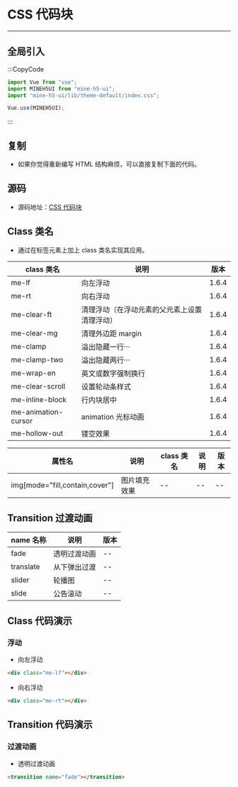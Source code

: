 # CSS 代码块

---

## 全局引入

:::CopyCode

```JavaScript
import Vue from "vue";
import MINEH5UI from "mine-h5-ui";
import "mine-h5-ui/lib/theme-default/index.css";

Vue.use(MINEH5UI);
```

:::

## 复制

- 如果你觉得重新编写 HTML 结构麻烦，可以直接复制下面的代码。

## 源码

- 源码地址：[CSS 代码块](https://github.com/biaov/MINE-H5-UI/blob/v1/packages/theme-default/style.less)

## Class 类名

- 通过在标签元素上加上 class 类名实现其应用。

| class 类名          | 说明                                         | 版本  |
| ------------------- | -------------------------------------------- | ----- |
| me-lf               | 向左浮动                                     | 1.6.4 |
| me-rt               | 向右浮动                                     | 1.6.4 |
| me-clear-ft         | 清理浮动（在浮动元素的父元素上设置清理浮动） | 1.6.4 |
| me-clear-mg         | 清理外边距 margin                            | 1.6.4 |
| me-clamp            | 溢出隐藏一行···                              | 1.6.4 |
| me-clamp-two        | 溢出隐藏两行···                              | 1.6.4 |
| me-wrap-en          | 英文或数字强制换行                           | 1.6.4 |
| me-clear-scroll     | 设置轮动条样式                               | 1.6.4 |
| me-inline-block     | 行内块居中                                   | 1.6.4 |
| me-animation-cursor | animation 光标动画                           | 1.6.4 |
| me-hollow-out       | 镂空效果                                     | 1.6.4 |

| 属性名                         | 说明         | class 类名 | 说明 | 版本 |
| ------------------------------ | ------------ | ---------- | ---- | ---- |
| img[mode="fill,contain,cover"] | 图片填充效果 | --         | --   | --   |

## Transition 过渡动画

| name 名称 | 说明         | 版本 |
| --------- | ------------ | ---- |
| fade      | 透明过渡动画 | --   |
| translate | 从下弹出过渡 | --   |
| slider    | 轮播图       | --   |
| slide     | 公告滚动     | --   |

## Class 代码演示

### 浮动

- 向左浮动

```HTML
<div class="me-lf"></div>
```

- 向右浮动

```HTML
<div class="me-rt"></div>
```

## Transition 代码演示

### 过渡动画

- 透明过渡动画

```HTML
<transition name="fade"></transition>
```
